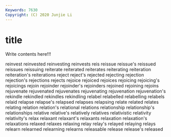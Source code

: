 ```yaml
---
Keywords: 7630
Copyright: (C) 2020 Junjie Li
---
```


# title

Write contents here!!!
 
reinvest 
reinvested 
reinvesting
reinvests 
reis 
reissue 
reissue's 
reissued 
reissues 
reissuing 
reiterate 
reiterated 
reiterates
reiterating 
reiteration 
reiteration's 
reiterations 
reject 
reject's 
rejected 
rejecting 
rejection 
rejection's
rejections 
rejects 
rejoice 
rejoiced 
rejoices 
rejoicing 
rejoicing's 
rejoicings 
rejoin 
rejoinder
rejoinder's 
rejoinders 
rejoined 
rejoining 
rejoins 
rejuvenate 
rejuvenated 
rejuvenates 
rejuvenating 
rejuvenation
rejuvenation's 
rekindle 
rekindled 
rekindles 
rekindling 
relabel 
relabelled 
relabelling 
relabels 
relaid
relapse 
relapse's 
relapsed 
relapses 
relapsing 
relate 
related 
relates 
relating 
relation
relation's 
relational 
relations 
relationship 
relationship's 
relationships 
relative 
relative's 
relatively 
relatives
relativistic 
relativity 
relativity's 
relax 
relaxant 
relaxant's 
relaxants 
relaxation 
relaxation's 
relaxations
relaxed 
relaxes 
relaxing 
relay 
relay's 
relayed 
relaying 
relays 
relearn 
relearned
relearning 
relearns 
releasable 
release 
release's 
released 
